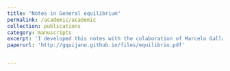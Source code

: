 ```yaml
---
title: "Notes in General equilibrium"
permalink: /academic/academic
collection: publications
category: manuscripts 
excerpt: 'I developed this notes with the colaboration of Marcelo Gallardo (PUCP). It contains a basic and introductory proof of the Brouwer Fixed Point Theorem under its specific application in general equilibrium theory (GE). Furthemore, we focus on showing the existence of a unique equilibrium under certain conditions and assumptions. The purpose was to present to the interested student the mathematical architecture that supports GE'    
paperurl: 'http://gquijano.github.io/files/equilibrio.pdf'


---
```



